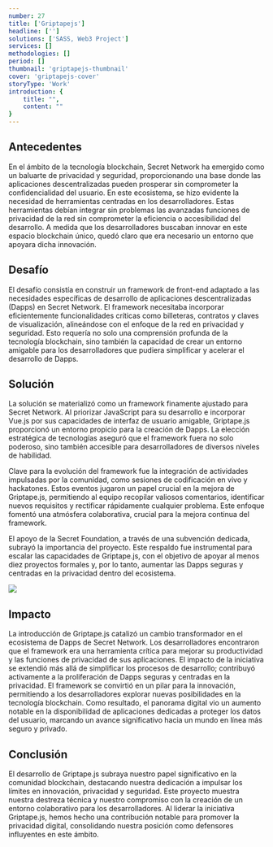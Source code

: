 ```yaml
---
number: 27
title: ['Griptapejs']
headline: ['']
solutions: ['SASS, Web3 Project']
services: []
methodologies: []
period: []
thumbnail: 'griptapejs-thumbnail'
cover: 'griptapejs-cover'
storyType: 'Work'
introduction: {
    title: "",
    content: ""
}
---
```


## Antecedentes

En el ámbito de la tecnología blockchain, Secret Network ha emergido como un baluarte de privacidad y seguridad, proporcionando una base donde las aplicaciones descentralizadas pueden prosperar sin comprometer la confidencialidad del usuario. En este ecosistema, se hizo evidente la necesidad de herramientas centradas en los desarrolladores. Estas herramientas debían integrar sin problemas las avanzadas funciones de privacidad de la red sin comprometer la eficiencia o accesibilidad del desarrollo. A medida que los desarrolladores buscaban innovar en este espacio blockchain único, quedó claro que era necesario un entorno que apoyara dicha innovación.

## Desafío

El desafío consistía en construir un framework de front-end adaptado a las necesidades específicas de desarrollo de aplicaciones descentralizadas (Dapps) en Secret Network. El framework necesitaba incorporar eficientemente funcionalidades críticas como billeteras, contratos y claves de visualización, alineándose con el enfoque de la red en privacidad y seguridad. Esto requería no solo una comprensión profunda de la tecnología blockchain, sino también la capacidad de crear un entorno amigable para los desarrolladores que pudiera simplificar y acelerar el desarrollo de Dapps.

## Solución

La solución se materializó como un framework finamente ajustado para Secret Network. Al priorizar JavaScript para su desarrollo e incorporar Vue.js por sus capacidades de interfaz de usuario amigable, Griptape.js proporcionó un entorno propicio para la creación de Dapps. La elección estratégica de tecnologías aseguró que el framework fuera no solo poderoso, sino también accesible para desarrolladores de diversos niveles de habilidad.

Clave para la evolución del framework fue la integración de actividades impulsadas por la comunidad, como sesiones de codificación en vivo y hackatones. Estos eventos jugaron un papel crucial en la mejora de Griptape.js, permitiendo al equipo recopilar valiosos comentarios, identificar nuevos requisitos y rectificar rápidamente cualquier problema. Este enfoque fomentó una atmósfera colaborativa, crucial para la mejora continua del framework.

El apoyo de la Secret Foundation, a través de una subvención dedicada, subrayó la importancia del proyecto. Este respaldo fue instrumental para escalar las capacidades de Griptape.js, con el objetivo de apoyar al menos diez proyectos formales y, por lo tanto, aumentar las Dapps seguras y centradas en la privacidad dentro del ecosistema.

![](/work/griptapejs-figure-1.jpg)

## Impacto

La introducción de Griptape.js catalizó un cambio transformador en el ecosistema de Dapps de Secret Network. Los desarrolladores encontraron que el framework era una herramienta crítica para mejorar su productividad y las funciones de privacidad de sus aplicaciones. El impacto de la iniciativa se extendió más allá de simplificar los procesos de desarrollo; contribuyó activamente a la proliferación de Dapps seguras y centradas en la privacidad. El framework se convirtió en un pilar para la innovación, permitiendo a los desarrolladores explorar nuevas posibilidades en la tecnología blockchain. Como resultado, el panorama digital vio un aumento notable en la disponibilidad de aplicaciones dedicadas a proteger los datos del usuario, marcando un avance significativo hacia un mundo en línea más seguro y privado.

## Conclusión

El desarrollo de Griptape.js subraya nuestro papel significativo en la comunidad blockchain, destacando nuestra dedicación a impulsar los límites en innovación, privacidad y seguridad. Este proyecto muestra nuestra destreza técnica y nuestro compromiso con la creación de un entorno colaborativo para los desarrolladores. Al liderar la iniciativa Griptape.js, hemos hecho una contribución notable para promover la privacidad digital, consolidando nuestra posición como defensores influyentes en este ámbito.